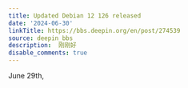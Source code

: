 ```yaml
---
title: Updated Debian 12 126 released
date: '2024-06-30'
linkTitle: https://bbs.deepin.org/en/post/274539
source: deepin_bbs
description:  刚刚好 
disable_comments: true
---
```

June 29th,
